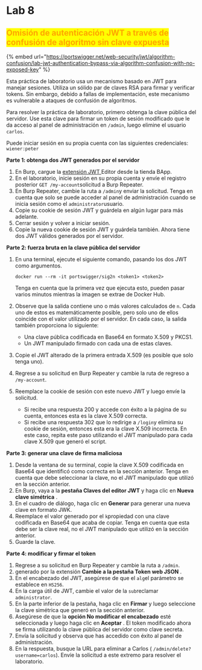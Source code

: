 # Lab 8

## <mark style="color:orange;">Omisión de autenticación JWT a través de confusión de algoritmo sin clave expuesta</mark>

<mark style="color:orange;"></mark>

{% embed url="https://portswigger.net/web-security/jwt/algorithm-confusion/lab-jwt-authentication-bypass-via-algorithm-confusion-with-no-exposed-key" %}

Esta práctica de laboratorio usa un mecanismo basado en JWT para manejar sesiones. Utiliza un sólido par de claves RSA para firmar y verificar tokens. Sin embargo, debido a fallas de implementación, este mecanismo es vulnerable a ataques de confusión de algoritmos.

Para resolver la práctica de laboratorio, primero obtenga la clave pública del servidor. Use esta clave para firmar un token de sesión modificado que le da acceso al panel de administración en `/admin`, luego elimine el usuario `carlos`.

Puede iniciar sesión en su propia cuenta con las siguientes credenciales: `wiener:peter`



**Parte 1: obtenga dos JWT generados por el servidor**

1. En Burp, cargue la [extensión JWT ](https://portswigger.net/web-security/jwt)Editor desde la tienda BApp.
2. En el laboratorio, inicie sesión en su propia cuenta y envíe el registro posterior `GET /my-account`solicitud a Burp Repeater.
3. En Burp Repeater, cambie la ruta a `/admin`y enviar la solicitud. Tenga en cuenta que solo se puede acceder al panel de administración cuando se inicia sesión como el `administrator`usuario.
4. Copie su cookie de sesión JWT y guárdela en algún lugar para más adelante.
5. Cerrar sesión y volver a iniciar sesión.
6. Copie la nueva cookie de sesión JWT y guárdela también. Ahora tiene dos JWT válidos generados por el servidor.

**Parte 2: fuerza bruta en la clave pública del servidor**

1.  En una terminal, ejecute el siguiente comando, pasando los dos JWT como argumentos.

    `docker run --rm -it portswigger/sig2n <token1> <token2>`

    Tenga en cuenta que la primera vez que ejecuta esto, pueden pasar varios minutos mientras la imagen se extrae de Docker Hub.
2. Observe que la salida contiene uno o más valores calculados de `n`. Cada uno de estos es matemáticamente posible, pero solo uno de ellos coincide con el valor utilizado por el servidor. En cada caso, la salida también proporciona lo siguiente:
   * Una clave pública codificada en Base64 en formato X.509 y PKCS1.
   * Un JWT manipulado firmado con cada una de estas claves.
3. Copie el JWT alterado de la primera entrada X.509 (es posible que solo tenga uno).
4. Regrese a su solicitud en Burp Repeater y cambie la ruta de regreso a `/my-account`.
5. Reemplace la cookie de sesión con este nuevo JWT y luego envíe la solicitud.
   * Si recibe una respuesta 200 y accede con éxito a la página de su cuenta, entonces esta es la clave X.509 correcta.
   * Si recibe una respuesta 302 que lo redirige a `/login`y elimina su cookie de sesión, entonces esta era la clave X.509 incorrecta. En este caso, repita este paso utilizando el JWT manipulado para cada clave X.509 que generó el script.

**Parte 3: generar una clave de firma maliciosa**

1. Desde la ventana de su terminal, copie la clave X.509 codificada en Base64 que identificó como correcta en la sección anterior. Tenga en cuenta que debe seleccionar la clave, no el JWT manipulado que utilizó en la sección anterior.
2. En Burp, vaya a la **pestaña Claves del editor JWT** y haga clic en **Nueva clave simétrica** .
3. En el cuadro de diálogo, haga clic en **Generar** para generar una nueva clave en formato JWK.
4. Reemplace el valor generado por el `k`propiedad con una clave codificada en Base64 que acaba de copiar. Tenga en cuenta que esta debe ser la clave real, no el JWT manipulado que utilizó en la sección anterior.
5. Guarde la clave.

**Parte 4: modificar y firmar el token**

1. Regrese a su solicitud en Burp Repeater y cambie la ruta a `/admin`.
2. generado por la extensión **Cambie a la pestaña Token web JSON** .
3. En el encabezado del JWT, asegúrese de que el `alg`el parámetro se establece en `HS256`.
4. En la carga útil de JWT, cambie el valor de la `sub`reclamar `administrator`.
5. En la parte inferior de la pestaña, haga clic en **Firmar** y luego seleccione la clave simétrica que generó en la sección anterior.
6. Asegúrese de que la **opción No modificar el encabezado** esté seleccionada y luego haga clic en **Aceptar** . El token modificado ahora se firma utilizando la clave pública del servidor como clave secreta.
7. Envía la solicitud y observa que has accedido con éxito al panel de administración.
8. En la respuesta, busque la URL para eliminar a Carlos ( `/admin/delete?username=carlos`). Envíe la solicitud a este extremo para resolver el laboratorio.

